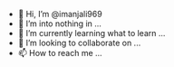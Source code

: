 - 👋 Hi, I’m @imanjali969
- 👀 I’m into nothing  in ...
- 🌱 I’m currently learning what to learn ...
- 💞️ I’m looking to collaborate on ...
- 📫 How to reach me ...

<!---
imanjali969/imanjali969 is a ✨ special ✨ repository because its `README.md` (this file) appears on your GitHub profile.
You can click the Preview link to take a look at your changes.
--->
